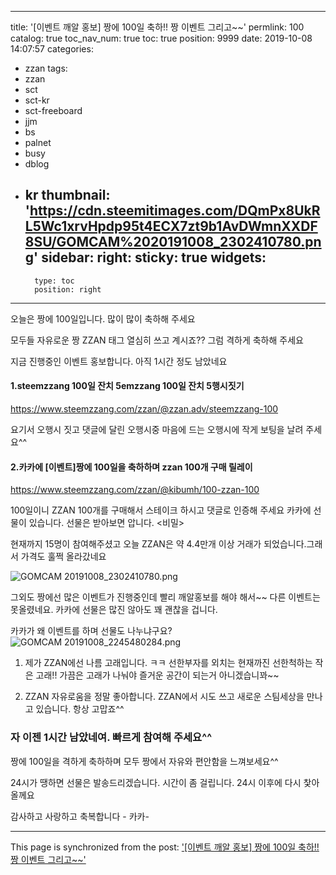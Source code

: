 
---
title: '[이벤트 깨알 홍보] 짱에 100일 축하!!  짱 이벤트 그리고~~'
permlink: 100
catalog: true
toc_nav_num: true
toc: true
position: 9999
date: 2019-10-08 14:07:57
categories:
- zzan
tags:
- zzan
- sct
- sct-kr
- sct-freeboard
- jjm
- bs
- palnet
- busy
- dblog
- kr
thumbnail: 'https://cdn.steemitimages.com/DQmPx8UkRL5Wc1xrvHpdp95t4ECX7zt9b1AvDWmnXXDF8SU/GOMCAM%2020191008_2302410780.png'
sidebar:
    right:
        sticky: true
widgets:
    -
        type: toc
        position: right
---


오늘은 짱에 100일입니다.  많이 많이 축하해 주세요

모두들 자유로운 짱 ZZAN 태그 열심히 쓰고 계시죠??
그럼 격하게 축하해 주세요

지금 진행중인 이벤트 홍보합니다. 
아직 1시간 정도 남았네요

#### 1.steemzzang 100일 잔치 5emzzang 100일 잔치 5행시짓기
https://www.steemzzang.com/zzan/@zzan.adv/steemzzang-100

요기서 오행시 짓고 댓글에 달린 오행시중 마음에 드는 오행시에
작게 보팅을 날려 주세요^^

#### 2.카카에 [이벤트]짱에 100일을 축하하며 zzan 100개 구매 릴레이
https://www.steemzzang.com/zzan/@kibumh/100-zzan-100

100일이니 ZZAN 100개를 구매해서 스테이크 하시고 댓글로 인증해 주세요
카카에 선물이 있습니다. 선물은 받아보면 압니다. <비밀>

현재까지 15명이 참여해주셨고 오늘 ZZAN은  약 4.4만개 이상 거래가 되었습니다.그래서 가격도 훌쩍 올라갔네요

![GOMCAM 20191008_2302410780.png](https://cdn.steemitimages.com/DQmPx8UkRL5Wc1xrvHpdp95t4ECX7zt9b1AvDWmnXXDF8SU/GOMCAM%2020191008_2302410780.png)

그외도 짱에선 많은 이벤트가 진행중인데 빨리 깨알홍보를 해야 해서~~  다른 이벤트는 못올렸네요. 카카에 선물은 많진 않아도 꽤 괜찮을 겁니다. 


카카가 왜 이벤트를 하며 선물도 나누냐구요?
![GOMCAM 20191008_2245480284.png](https://cdn.steemitimages.com/DQmZPdYAQx9QYt3BLeFQtY2dt6fwm61o1zuLPiuve6gL4Mt/GOMCAM%2020191008_2245480284.png)

1. 제가 ZZAN에선 나름 고래입니다.  ㅋㅋ
    선한부자를 외치는 현재까진 선한척하는 작은 고래!! 
     가끔은 고래가 나눠야 즐거운 공간이 되는거 아니겠습니꽈~~

2. ZZAN 자유로움을 정말 좋아합니다. 
    ZZAN에서 시도 쓰고 새로운 스팀세상을 만나고 있습니다. 
   항상 고맙죠^^

### 자 이젠 1시간 남았네여. 빠르게 참여해 주세요^^ 
짱에 100일을 격하게 축하하며 모두 짱에서 자유와 편안함을 느껴보세요^^

24시가 땡하면 선물은 발송드리겠습니다.  시간이 좀 걸립니다. 
24시 이후에 다시 찿아올께요

감사하고 사랑하고 축복합니다 - 카카-

- - -

This page is synchronized from the post: ['[이벤트 깨알 홍보] 짱에 100일 축하!!  짱 이벤트 그리고~~'](https://steemit.com/@kibumh/100)
